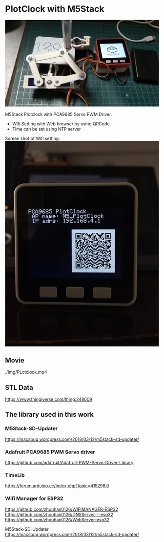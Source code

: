 # PlotClock with M5Stack

![M5PlotClock](./img/PlotClock.jpg)

M5Stack Plotclock with PCA9685 Servo PWM Driver.

- Wifi Setting with Web browser by using QRCode.
- Time can be set using NTP server

Screen shot of Wifi setting.
![Wifi Setting](./img/QRCode.jpg)


## Movie
./img/PLotclock.mp4

## STL Data
 https://www.thingiverse.com/thing:248009

## The library used in this work

### M5Stack-SD-Updater
https://macsbug.wordpress.com/2018/03/12/m5stack-sd-updater/

### Adafruit PCA9685 PWM Servo driver
https://github.com/adafruit/Adafruit-PWM-Servo-Driver-Library

### TimeLib
https://forum.arduino.cc/index.php?topic=415296.0

### Wifi Manager for ESP32
https://github.com/zhouhan0126/WIFIMANAGER-ESP32
https://github.com/zhouhan0126/DNSServer---esp32
https://github.com/zhouhan0126/WebServer-esp32

M5Stack-SD-Updater
https://macsbug.wordpress.com/2018/03/12/m5stack-sd-updater/
